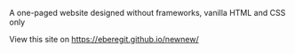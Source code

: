 A one-paged website designed without frameworks, vanilla HTML and CSS only

View this site on https://eberegit.github.io/newnew/
